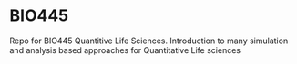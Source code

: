 # BIO445
Repo for BIO445 Quantitive Life Sciences. Introduction to many simulation and analysis based approaches for Quantitative Life sciences
